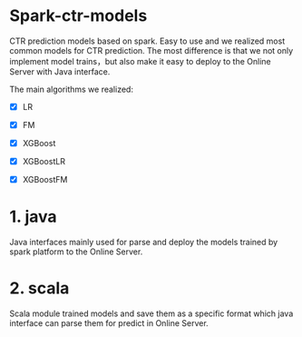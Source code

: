 # Spark-ctr-models
CTR prediction models based on spark. Easy to use and we realized most common models for CTR prediction. The most difference is that we not only implement model trains，but also make it easy to deploy to the Online Server with Java interface.

The main algorithms we realized:

- [x] LR

- [x] FM

- [x] XGBoost

- [x] XGBoostLR

- [x] XGBoostFM

# 1. java
Java interfaces mainly used for parse and deploy the models trained by spark platform to the Online Server.

# 2. scala
Scala module trained models and save them as a specific format which java interface can parse them for predict in Online Server.